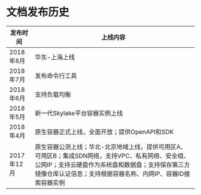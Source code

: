 
# 文档发布历史   

|发布时间|上线内容|
|-|-|
|2018年8月|华东-上海上线|
|2018年7月|发布命令行工具|
|2018年6月|支持负载均衡|
|2018年5月|新一代Skylake平台容器实例上线|
|2018年4月|原生容器正式上线，全面开放；提供OpenAPI和SDK|
|2017年12月|原生容器公测上线；华北-北京地域上线，提供可用区A、可用区B；集成SDN网络，支持VPC、私有网络、安全组、公网IP；支持云硬盘作为系统盘和数据盘；支持保存第三方镜像仓库认证信息；支持根据容器名称、内网IP、容器ID搜索容器实例|

